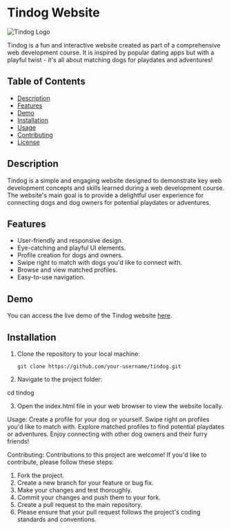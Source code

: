 # Tindog Website

![Tindog Logo](images/tindog-logo.png)

Tindog is a fun and interactive website created as part of a comprehensive web development course. It is inspired by popular dating apps but with a playful twist - it's all about matching dogs for playdates and adventures!

## Table of Contents

- [Description](#description)
- [Features](#features)
- [Demo](#demo)
- [Installation](#installation)
- [Usage](#usage)
- [Contributing](#contributing)
- [License](#license)

## Description

Tindog is a simple and engaging website designed to demonstrate key web development concepts and skills learned during a web development course. The website's main goal is to provide a delightful user experience for connecting dogs and dog owners for potential playdates or adventures.

## Features

- User-friendly and responsive design.
- Eye-catching and playful UI elements.
- Profile creation for dogs and owners.
- Swipe right to match with dogs you'd like to connect with.
- Browse and view matched profiles.
- Easy-to-use navigation.

## Demo

You can access the live demo of the Tindog website [here](https://your-tindog-website-url.com).

## Installation

1. Clone the repository to your local machine:

   ```shell
   git clone https://github.com/your-username/tindog.git
2. Navigate to the project folder:

cd tindog

3. Open the index.html file in your web browser to view the website locally.

Usage:
Create a profile for your dog or yourself.
Swipe right on profiles you'd like to match with.
Explore matched profiles to find potential playdates or adventures.
Enjoy connecting with other dog owners and their furry friends!


Contributing:
Contributions to this project are welcome! If you'd like to contribute, please follow these steps:


1. Fork the project.
2. Create a new branch for your feature or bug fix.
3. Make your changes and test thoroughly.
4. Commit your changes and push them to your fork.
5. Create a pull request to the main repository.
6. Please ensure that your pull request follows the project's coding standards and conventions.



